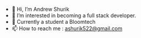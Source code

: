 - 👋 Hi, I’m Andrew Shurik
- 👀 I’m interested in becoming a full stack developer.
- 🌱 Currently a student a Bloomtech
- 📫 How to reach me : ashurik522@gmail.com


